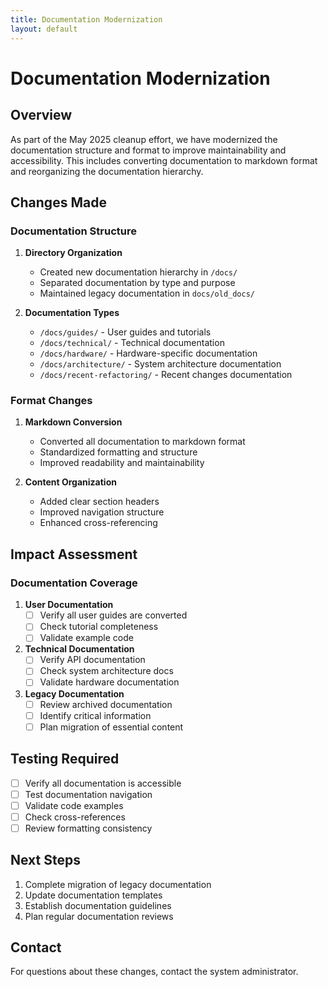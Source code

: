 ```yaml
---
title: Documentation Modernization
layout: default
---
```


# Documentation Modernization

## Overview

As part of the May 2025 cleanup effort, we have modernized the documentation structure and format to improve maintainability and accessibility. This includes converting documentation to markdown format and reorganizing the documentation hierarchy.

## Changes Made

### Documentation Structure

1. **Directory Organization**
   - Created new documentation hierarchy in `/docs/`
   - Separated documentation by type and purpose
   - Maintained legacy documentation in `docs/old_docs/`

2. **Documentation Types**
   - `/docs/guides/` - User guides and tutorials
   - `/docs/technical/` - Technical documentation
   - `/docs/hardware/` - Hardware-specific documentation
   - `/docs/architecture/` - System architecture documentation
   - `/docs/recent-refactoring/` - Recent changes documentation

### Format Changes

1. **Markdown Conversion**
   - Converted all documentation to markdown format
   - Standardized formatting and structure
   - Improved readability and maintainability

2. **Content Organization**
   - Added clear section headers
   - Improved navigation structure
   - Enhanced cross-referencing

## Impact Assessment

### Documentation Coverage

1. **User Documentation**
   - [ ] Verify all user guides are converted
   - [ ] Check tutorial completeness
   - [ ] Validate example code

2. **Technical Documentation**
   - [ ] Verify API documentation
   - [ ] Check system architecture docs
   - [ ] Validate hardware documentation

3. **Legacy Documentation**
   - [ ] Review archived documentation
   - [ ] Identify critical information
   - [ ] Plan migration of essential content

## Testing Required

- [ ] Verify all documentation is accessible
- [ ] Test documentation navigation
- [ ] Validate code examples
- [ ] Check cross-references
- [ ] Review formatting consistency

## Next Steps

1. Complete migration of legacy documentation
2. Update documentation templates
3. Establish documentation guidelines
4. Plan regular documentation reviews

## Contact

For questions about these changes, contact the system administrator.
